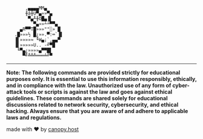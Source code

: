            ,▄▄▄▄MM▄
           ╫â╫Ü▀▄»»▀▄
            ▀▄╨╫Ö█▄▐▌
             `▀▄»»┴┴▀▀▄
         ▄R▀▀T█»»»""░» █
       .█»»»½ █¿»».▀:═`▐▌
       ▐▌»»»»≈ ╙W▄¡`,▄▄▀
       ▐▌»»»»»U.. -╝▀█
        ╙▀▄¿»»»»▄▀▀█▌
          ▀╝╩╩╩═══╧╝▀

---

**Note: The following commands are provided strictly for educational purposes only. It is essential to use this information responsibly, ethically, and in compliance with the law. Unauthorized use of any form of cyber-attack tools or scripts is against the law and goes against ethical guidelines. These commands are shared solely for educational discussions related to network security, cybersecurity, and ethical hacking. Always ensure that you are aware of and adhere to applicable laws and regulations.**

made with ❤ by [canopy.host](https://github.com/canopy-host)
